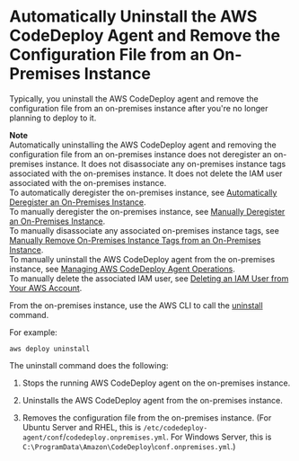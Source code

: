 # Automatically Uninstall the AWS CodeDeploy Agent and Remove the Configuration File from an On\-Premises Instance<a name="on-premises-instances-operations-uninstall-agent"></a>

Typically, you uninstall the AWS CodeDeploy agent and remove the configuration file from an on\-premises instance after you're no longer planning to deploy to it\.

**Note**  
Automatically uninstalling the AWS CodeDeploy agent and removing the configuration file from an on\-premises instance does not deregister an on\-premises instance\. It does not disassociate any on\-premises instance tags associated with the on\-premises instance\. It does not delete the IAM user associated with the on\-premises instance\.   
To automatically deregister the on\-premises instance, see [Automatically Deregister an On\-Premises Instance](on-premises-instances-operations-deregister-automatically.md)\.  
To manually deregister the on\-premises instance, see [Manually Deregister an On\-Premises Instance](on-premises-instances-operations-deregister-manually.md)\.  
To manually disassociate any associated on\-premises instance tags, see [Manually Remove On\-Premises Instance Tags from an On\-Premises Instance](on-premises-instances-operations-remove-tags.md)\.  
To manually uninstall the AWS CodeDeploy agent from the on\-premises instance, see [Managing AWS CodeDeploy Agent Operations](codedeploy-agent-operations.md)\.  
To manually delete the associated IAM user, see [Deleting an IAM User from Your AWS Account](http://docs.aws.amazon.com/IAM/latest/UserGuide/Using_DeletingUserFromAccount.html)\. 

From the on\-premises instance, use the AWS CLI to call the [uninstall](http://docs.aws.amazon.com/cli/latest/reference/deploy/uninstall.html) command\.

For example:

```
aws deploy uninstall
```

The uninstall command does the following:

1. Stops the running AWS CodeDeploy agent on the on\-premises instance\.

1. Uninstalls the AWS CodeDeploy agent from the on\-premises instance\.

1. Removes the configuration file from the on\-premises instance\. \(For Ubuntu Server and RHEL, this is `/etc/codedeploy-agent/conf`/`codedeploy.onpremises.yml`\. For Windows Server, this is `C:\ProgramData\Amazon\CodeDeploy`\\`conf.onpremises.yml`\.\)
